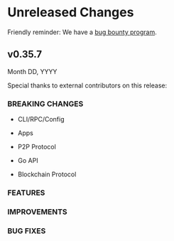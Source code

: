 # Unreleased Changes

Friendly reminder: We have a [bug bounty program](https://hackerone.com/cosmos).

## v0.35.7

Month DD, YYYY

Special thanks to external contributors on this release:

### BREAKING CHANGES

- CLI/RPC/Config

- Apps

- P2P Protocol

- Go API

- Blockchain Protocol

### FEATURES

### IMPROVEMENTS

### BUG FIXES
